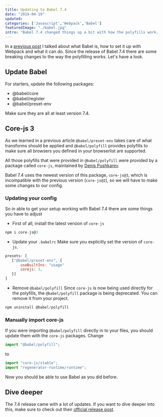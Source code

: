 ```yaml
---
title: Updating to Babel 7.4
date: "2019-04-19"
updated: 
categories: ['Javascript','Webpack','Babel']
featuredImage: "./babel.jpg"
intro: "Babel 7.4 changed things up a bit with how the polyfills work. A short overview on everything you need to know to get started."
---
```


In a [previous post](https://www.thebasement.be/working-with-babel-7-and-webpack/) I talked about what Babel is, how to set it up with Webpack and what it can do. Since the release of Babel 7.4 there are some breaking changes to the way the polyfilling works. Let's have a look.

## Update Babel
For starters, update the following packages:
- @babel/core
- @babel/register
- @babel/preset-env

Make sure they are all at least version 7.4.

## Core-js 3

As we learned in a previous article `@babel/preset-env` takes care of what transforms should be applied and `@babel/polyfill` provides polyfills to make sure all browsers you defined in your browserlist are supported.

All those polyfills that were provided in `@babel/polyfill` were provided by a package called `core-js`, maintained by [Denis Pushkarev](https://github.com/zloirock). 

Babel 7.4 uses the newest version of this package, `core-js@3`, which is incompatible with the previous version (`core-js@2`), so we will have to make some changes to our config.

### Updating your config
So in able to get your setup working with Babel 7.4 there are some things you have to adjust

-  First of all, install the latest version of `core-js`

```javascript
npm i core-js@3
```

- Update your `.babelrc`
Make sure you explicitly set the version of `core-js`.

```javascript
presets: [
   ["@babel/preset-env", {
       useBuiltIns: "usage"
       corejs: 3,
   }]
]
```
- Remove `@babel/polyfill`
Since `core-js` is now being used directly for the polyfills, the `@babel/polyfill` package is being deprecated. You can remove it from your project.

```javascript
npm uninstall @babel/polyfill
```

### Manually import core-js

If you were importing `@babel/polyfill` directly in to your files, you should update them with the `core-js` packages. Change

```javascript
import "@babel/polyfill";
```

to

```javascript
import "core-js/stable";
import "regenerator-runtime/runtime";
```


Now you should be able to use Babel as you did before.

## Dive deeper
The 7.4 release came with a lot of updates. If you want to dive deeper into this, make sure to check out their [official release post](https://babeljs.io/blog/2019/03/19/7.4.0). 